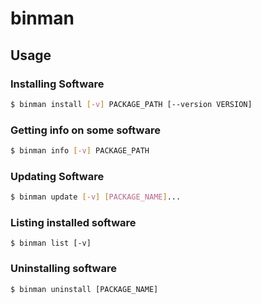# binman

## Usage

### Installing Software
```bash
$ binman install [-v] PACKAGE_PATH [--version VERSION]
```

### Getting info on some software
```bash
$ binman info [-v] PACKAGE_PATH
```

### Updating Software
```bash
$ binman update [-v] [PACKAGE_NAME]...
```

### Listing installed software
```
$ binman list [-v]
```

### Uninstalling software
```
$ binman uninstall [PACKAGE_NAME]
```
